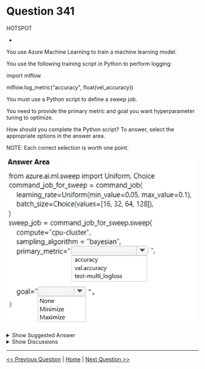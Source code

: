 # Question 341

HOTSPOT

-

You use Azure Machine Learning to train a machine learning model.

You use the following training script in Python to perform logging:

import mlflow

mlflow.log_metric(“accuracy", float(vel_accuracy))

You must use a Python script to define a sweep job.

You need to provide the primary metric and goal you want hyperparameter tuning to optimize.

How should you complete the Python script? To answer, select the appropriate options in the answer area.

NOTE: Each correct selection is worth one point.

![Question Image](../images/q341_q_image524.png)

<details>
  <summary>Show Suggested Answer</summary>

<img src="../images/q341_ans_0_image525.png" alt="Answer Image"><br>

</details>

<details>
  <summary>Show Discussions</summary>

<blockquote><p><strong>damaldon</strong> <code>(Fri 05 Jul 2024 21:11)</code> - <em>Upvotes: 3</em></p><p>from azure.ai.ml.sweep import Uniform, Choice

command_job_for_sweep = command_job(  
 learning_rate=Uniform(min_value=0.05, max_value=0.1),
batch_size=Choice(values=[16, 32, 64, 128]),
)

sweep_job = command_job_for_sweep.sweep(
compute=&quot;cpu-cluster&quot;,
sampling_algorithm = &quot;bayesian&quot;,
primary_metric=&quot;accuracy&quot;,
goal=&quot;Maximize&quot;,
)</p></blockquote>

</details>

---

[<< Previous Question](question_340.md) | [Home](/index.md) | [Next Question >>](question_342.md)
